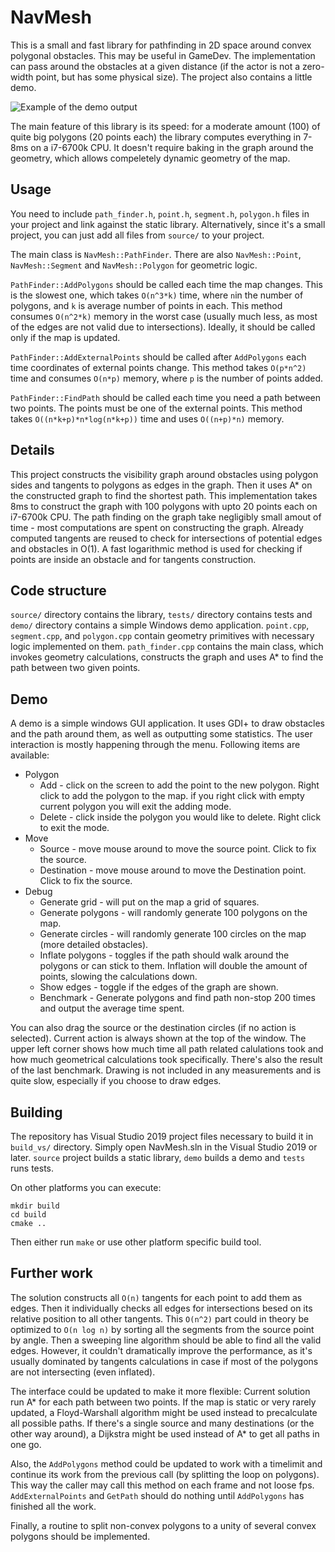 # NavMesh

This is a small and fast library for pathfinding in 2D space around convex polygonal obstacles. This may be useful in GameDev.
The implementation can pass around the obstacles at a given distance (if the actor is not a zero-width point, but has some physical size).
The project also contains a little demo.

![Example of the demo output](https://github.com/ilyanikolaevsky/navmesh/blob/master/picture.png?raw=true)


The main feature of this library is its speed: for a moderate amount (100) of quite big polygons (20 points each) the library computes
everything in 7-8ms on a i7-6700k CPU. It doesn't require baking in the graph around the geometry, which allows compeletely dynamic geometry of the map.

## Usage

You need to include ``path_finder.h``, ``point.h``, ``segment.h``, ``polygon.h`` files in your project and link against the static library.
Alternatively, since it's a small project, you can just add all files from ``source/`` to your project.

The main class is ``NavMesh::PathFinder``. There are also ``NavMesh::Point``, ``NavMesh::Segment`` and ``NavMesh::Polygon`` for geometric logic.

``PathFinder::AddPolygons`` should be called each time the map changes.
This is the slowest one, which takes ``O(n^3*k)`` time, where ``n``in the number of polygons, and ``k`` is average number of points in each.
This method consumes ``O(n^2*k)`` memory in the worst case (usually much less, as most of the edges are not valid due to intersections).
Ideally, it should be called only if the map is updated.

``PathFinder::AddExternalPoints`` should be called after ``AddPolygons`` each time coordinates of external points change.
This method takes ``O(p*n^2)`` time and consumes ``O(n*p)`` memory, where ``p`` is the number of points added.

``PathFinder::FindPath`` should be called each time you need a path between two points. The points must be one of the external points.
This method takes ``O((n*k+p)*n*log(n*k+p))`` time and uses ``O((n+p)*n)`` memory.


## Details

This project constructs the visibility graph around obstacles using polygon sides and tangents to polygons as edges in the graph.
Then it uses A* on the constructed graph to find the shortest path. This implementation takes 8ms to construct the graph with 100 polygons with upto 20 points each on i7-6700k CPU. 
The path finding on the graph take negligibly small amout of time - most computations are spent on constructing the graph.
Already computed tangents are reused to check for intersections of potential edges and obstacles in O(1). A fast logarithmic method is used for checking if points are inside an obstacle and for tangents construction.

## Code structure
``source/`` directory contains the library, ``tests/`` directory contains tests and ``demo/`` directory contains a simple Windows demo application.
``point.cpp``, ``segment.cpp``, and ``polygon.cpp`` contain geometry primitives with necessary logic implemented on them.
``path_finder.cpp`` contains the main class, which invokes geometry calculations, constructs the graph and uses A* to find the path between two given points.

## Demo
A demo is a simple windows GUI application. It uses GDI+ to draw obstacles and the path around them, as well as outputting some statistics.
The user interaction is mostly happening through the menu. Following items are available:

* Polygon
  * Add - click on the screen to add the point to the new polygon. Right click to add the polygon to the map.
  if you right click with empty current polygon you will exit the adding mode.
  * Delete - click inside the polygon you would like to delete. Right click to exit the mode.
* Move
  * Source - move mouse around to move the source point. Click to fix the source.
  * Destination - move mouse around to move the Destination point. Click to fix the source.
* Debug
  * Generate grid - will put on the map a grid of squares.
  * Generate polygons - will randomly generate 100 polygons on the map.
  * Generate circles - will randomly generate 100 circles on the map (more detailed obstacles).
  * Inflate polygons - toggles if the path should walk around the polygons or can stick to them. Inflation will double the amount of points, slowing the calculations down.
  * Show edges - toggle if the edges of the graph are shown.
  * Benchmark - Generate polygons and find path non-stop 200 times and output the average time spent.

You can also drag the source or the destination circles (if no action is selected). Current action is always shown at the top of the window. 
The upper left corner shows how much time all path related calulations took and how much geometrical calculations took specifically. There's also the result of the last benchmark.
Drawing is not included in any measurements and is quite slow, especially if you choose to draw edges.

## Building

The repository has Visual Studio 2019 project files necessary to build it in ``build_vs/`` directory.
Simply open NavMesh.sln in the Visual Studio 2019 or later. ``source`` project builds a static library, ``demo`` builds a demo and ``tests`` runs tests.

On other platforms you can execute:
```
mkdir build
cd build
cmake ..
```

Then either run ``make`` or use other platform specific build tool.

## Further work

The solution constructs all ``O(n)`` tangents for each point to add them as edges. Then it individually checks all edges for intersections besed on its relative position to all other tangents.
This ``O(n^2)`` part could in theory be optimized to ``O(n log n)`` by sorting all the segments from the source point by angle. Then a sweeping line algorithm should be able to find all the valid edges.
However, it couldn't dramatically improve the performance, as it's usually dominated by tangents calculations in case if most of the polygons are not intersecting (even inflated).

The interface could be updated to make it more flexible: 
Current solution run A* for each path between two points. If the map is static or very rarely updated, a Floyd-Warshall algorithm might be used instead to precalculate all possible paths.
If there's a single source and many destinations (or the other way around), a Dijkstra might be used instead of A* to get all paths in one go.

Also, the ``AddPolygons`` method could be updated to work with a timelimit and continue its work from the previous call (by splitting the loop on polygons). 
This way the caller may call this method on each frame and not loose fps. ``AddExternalPoints`` and ``GetPath`` should do nothing until ``AddPolygons`` has finished all the work.

Finally, a routine to split non-convex polygons to a unity of several convex polygons should be implemented.
